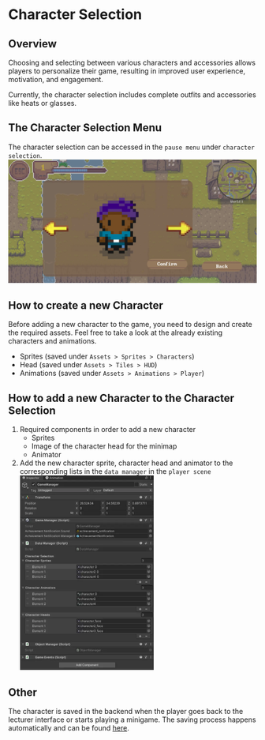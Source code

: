 # Character Selection

## Overview

Choosing and selecting between various characters and accessories allows players to personalize their game, resulting in improved user experience, motivation, and engagement.

Currently, the character selection includes complete outfits and accessories like heats or glasses.

## The Character Selection Menu

The character selection can be accessed in the `pause menu` under `character selection`.
<img src="assets/character-selection-menu.webp" width="700">

## How to create a new Character

Before adding a new character to the game, you need to design and create the required assets. Feel free to take a look at the already existing characters and animations.

- Sprites (saved under `Assets > Sprites > Characters`)
- Head (saved under `Assets > Tiles > HUD`)
- Animations (saved under `Assets > Animations > Player`)

## How to add a new Character to the Character Selection

1. Required components in order to add a new character
   - Sprites
   - Image of the character head for the minimap
   - Animator 
2. Add the new character sprite, character head and animator to the corresponding lists in the `data manager` in the `player scene`
    <img src="assets/add-character-to-data-manager.webp" width="271">

## Other 

The character is saved in the backend when the player goes back to the lecturer interface or starts playing a minigame. The saving process happens automatically and can be found 
[here](./save-player-data.md).

